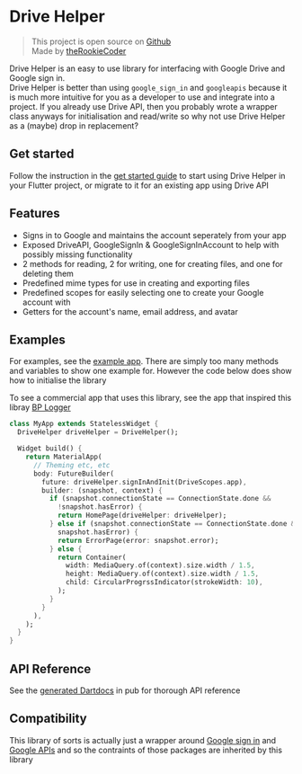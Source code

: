 # Drive Helper
> This project is open source on [Github](https://www.github.com/theRookieCoder/drive_helper)  
> Made by [theRookieCoder](https://www.github.com/theRookieCoder)

Drive Helper is an easy to use library for interfacing with Google Drive and Google sign in.  
Drive Helper is better than using `google_sign_in` and `googleapis` because it is much more intuitive for you as a developer to use and integrate into a project. If you already use Drive API, then you probably wrote a wrapper class anyways for initialisation and read/write so why not use Drive Helper as a (maybe) drop in replacement?

## Get started

Follow the instruction in the [get started guide](https://github.com/theRookieCoder/drive_helper/blob/main/doc/DriveHelper.md) to start using Drive Helper in your Flutter project, or migrate to it for an existing app using Drive API

## Features

- Signs in to Google and maintains the account seperately from your app
- Exposed DriveAPI, GoogleSignIn & GoogleSignInAccount to help with possibly missing functionality
- 2 methods for reading, 2 for writing, one for creating files, and one for deleting them
- Predefined mime types for use in creating and exporting files
- Predefined scopes for easily selecting one to create your Google account with
- Getters for the account's name, email address, and avatar

## Examples

For examples, see the [example app](example/lib/main.dart). There are simply too many methods and variables to show one example for. However the code below does show how to initialise the library

To see a commercial app that uses this library, see the app that inspired this libray [BP Logger](https://www.github.com/theRookieCoder/bp_logger)

```dart
class MyApp extends StatelessWidget {
  DriveHelper driveHelper = DriveHelper();

  Widget build() {
    return MaterialApp(
      // Theming etc, etc
      body: FutureBuilder(
        future: driveHelper.signInAndInit(DriveScopes.app),
        builder: (snapshot, context) {
          if (snapshot.connectionState == ConnectionState.done &&
            !snapshot.hasError) {
            return HomePage(driveHelper: driveHelper);
          } else if (snapshot.connectionState == ConnectionState.done &&
            snapshot.hasError) {
            return ErrorPage(error: snapshot.error);
          } else {
            return Container(
              width: MediaQuery.of(context).size.width / 1.5,
              height: MediaQuery.of(context).size.width / 1.5,
              child: CircularProgrssIndicator(strokeWidth: 10),
            );
          }
        }
      ),
    );
  }
}
```

## API Reference
See the [generated Dartdocs](https://pub.dev/documentation/drive_helper/latest/) in pub for thorough API reference

## Compatibility

This library of sorts is actually just a wrapper around [Google sign in](https://pub.dev/packages/google_sign_in) and [Google APIs](https://pub.dev/packages/googleapis) and so the contraints of those packages are inherited by this library
